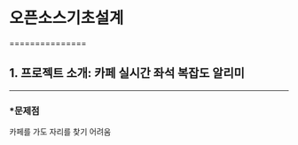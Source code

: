 # 오픈소스기초설계
===============
## 1. 프로젝트 소개: 카페 실시간 좌석 복잡도 알리미
--------------------------------------------------
### *문제점
카페를 가도 자리를 찾기 어려움

